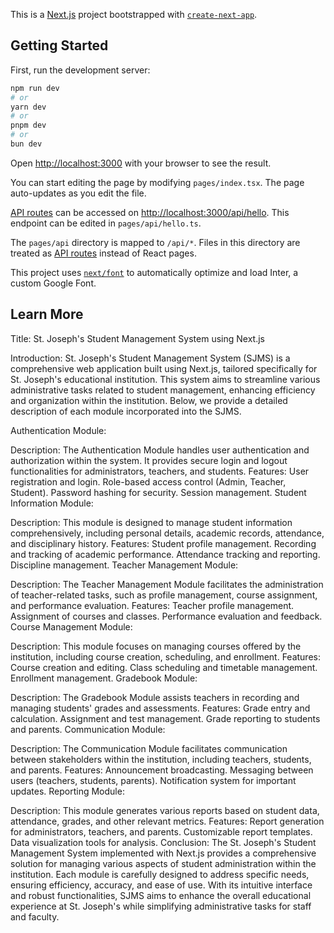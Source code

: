 This is a [Next.js](https://nextjs.org/) project bootstrapped with [`create-next-app`](https://github.com/vercel/next.js/tree/canary/packages/create-next-app).

## Getting Started

First, run the development server:

```bash
npm run dev
# or
yarn dev
# or
pnpm dev
# or
bun dev
```

Open [http://localhost:3000](http://localhost:3000) with your browser to see the result.

You can start editing the page by modifying `pages/index.tsx`. The page auto-updates as you edit the file.

[API routes](https://nextjs.org/docs/api-routes/introduction) can be accessed on [http://localhost:3000/api/hello](http://localhost:3000/api/hello). This endpoint can be edited in `pages/api/hello.ts`.

The `pages/api` directory is mapped to `/api/*`. Files in this directory are treated as [API routes](https://nextjs.org/docs/api-routes/introduction) instead of React pages.

This project uses [`next/font`](https://nextjs.org/docs/basic-features/font-optimization) to automatically optimize and load Inter, a custom Google Font.

## Learn More

Title: St. Joseph's Student Management System using Next.js

Introduction:
St. Joseph's Student Management System (SJMS) is a comprehensive web application built using Next.js, tailored specifically for St. Joseph's educational institution. This system aims to streamline various administrative tasks related to student management, enhancing efficiency and organization within the institution. Below, we provide a detailed description of each module incorporated into the SJMS.

Authentication Module:

Description: The Authentication Module handles user authentication and authorization within the system. It provides secure login and logout functionalities for administrators, teachers, and students.
Features:
User registration and login.
Role-based access control (Admin, Teacher, Student).
Password hashing for security.
Session management.
Student Information Module:

Description: This module is designed to manage student information comprehensively, including personal details, academic records, attendance, and disciplinary history.
Features:
Student profile management.
Recording and tracking of academic performance.
Attendance tracking and reporting.
Discipline management.
Teacher Management Module:

Description: The Teacher Management Module facilitates the administration of teacher-related tasks, such as profile management, course assignment, and performance evaluation.
Features:
Teacher profile management.
Assignment of courses and classes.
Performance evaluation and feedback.
Course Management Module:

Description: This module focuses on managing courses offered by the institution, including course creation, scheduling, and enrollment.
Features:
Course creation and editing.
Class scheduling and timetable management.
Enrollment management.
Gradebook Module:

Description: The Gradebook Module assists teachers in recording and managing students' grades and assessments.
Features:
Grade entry and calculation.
Assignment and test management.
Grade reporting to students and parents.
Communication Module:

Description: The Communication Module facilitates communication between stakeholders within the institution, including teachers, students, and parents.
Features:
Announcement broadcasting.
Messaging between users (teachers, students, parents).
Notification system for important updates.
Reporting Module:

Description: This module generates various reports based on student data, attendance, grades, and other relevant metrics.
Features:
Report generation for administrators, teachers, and parents.
Customizable report templates.
Data visualization tools for analysis.
Conclusion:
The St. Joseph's Student Management System implemented with Next.js provides a comprehensive solution for managing various aspects of student administration within the institution. Each module is carefully designed to address specific needs, ensuring efficiency, accuracy, and ease of use. With its intuitive interface and robust functionalities, SJMS aims to enhance the overall educational experience at St. Joseph's while simplifying administrative tasks for staff and faculty.

